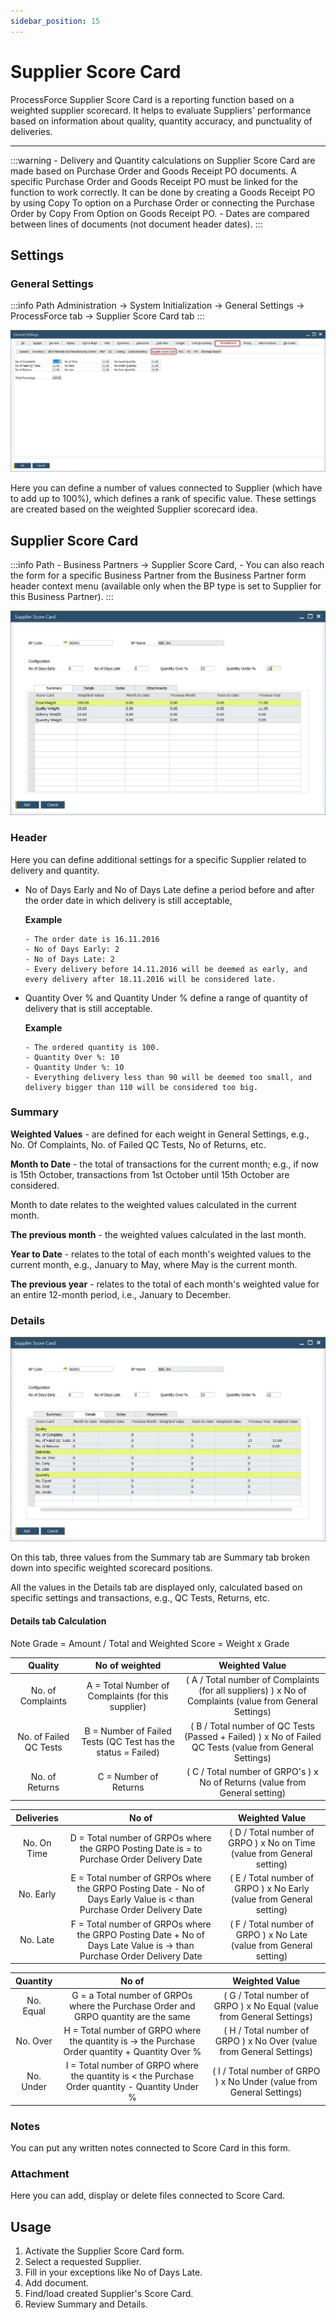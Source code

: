 ```yaml
---
sidebar_position: 15
---
```


# Supplier Score Card

ProcessForce Supplier Score Card is a reporting function based on a weighted supplier scorecard. It helps to evaluate Suppliers' performance based on information about quality, quantity accuracy, and punctuality of deliveries.

---

:::warning
    - Delivery and Quantity calculations on Supplier Score Card are made based on Purchase Order and Goods Receipt PO documents. A specific Purchase Order and Goods Receipt PO must be linked for the function to work correctly. It can be done by creating a Goods Receipt PO by using Copy To option on a Purchase Order or connecting the Purchase Order by Copy From Option on Goods Receipt PO.
    - Dates are compared between lines of documents (not document header dates).
:::

## Settings

### General Settings

:::info Path
    Administration → System Initialization → General Settings → ProcessForce tab → Supplier Score Card tab
:::

![Supplier Score Card](./media/supplier-score-card/supplier-score-card.webp)

Here you can define a number of values connected to Supplier (which have to add up to 100%), which defines a rank of specific value. These settings are created based on the weighted Supplier scorecard idea.

## Supplier Score Card

:::info Path
    - Business Partners → Supplier Score Card,
    - You can also reach the form for a specific Business Partner from the Business Partner form header context menu (available only when the BP type is set to Supplier for this Business Partner).
:::

![Supplier Score Card](./media/supplier-score-card/supplier-score-card-card.webp)

### Header

Here you can define additional settings for a specific Supplier related to delivery and quantity.

- No of Days Early and No of Days Late define a period before and after the order date in which delivery is still acceptable,

    **Example**

      - The order date is 16.11.2016
      - No of Days Early: 2
      - No of Days Late: 2
      - Every delivery before 14.11.2016 will be deemed as early, and every delivery after 18.11.2016 will be considered late.
- Quantity Over % and Quantity Under % define a range of quantity of delivery that is still acceptable.

    **Example**

      - The ordered quantity is 100.
      - Quantity Over %: 10
      - Quantity Under %: 10
      - Everything delivery less than 90 will be deemed too small, and delivery bigger than 110 will be considered too big.

### Summary

**Weighted Values** - are defined for each weight in General Settings, e.g., No. Of Complaints, No. of Failed QC Tests, No of Returns, etc.

**Month to Date** - the total of transactions for the current month; e.g., if now is 15th October, transactions from 1st October until 15th October are considered.

Month to date relates to the weighted values calculated in the current month.

**The previous month** - the weighted values calculated in the last month.

**Year to Date** - relates to the total of each month's weighted values to the current month, e.g., January to May, where May is the current month.

**The previous year** - relates to the total of each month's weighted value for an entire 12-month period, i.e., January to December.

### Details

![Supplier Score Card Details](./media/supplier-score-card/supplier-score-card-details.webp)

On this tab, three values from the Summary tab are Summary tab broken down into specific weighted scorecard positions.

All the values in the Details tab are displayed only, calculated based on specific settings and transactions, e.g., QC Tests, Returns, etc.

#### Details tab Calculation

Note Grade = Amount / Total and Weighted Score = Weight x Grade

|        Quality         |                        No of weighted                        |                                              Weighted Value                                              |
| :--------------------: | :----------------------------------------------------------: | :------------------------------------------------------------------------------------------------------: |
|   No. of Complaints    |      A = Total Number of Complaints (for this supplier)      | ( A / Total number of Complaints (for all suppliers) ) x No of Complaints (value from General Settings)  |
| No. of Failed QC Tests | B = Number of Failed Tests (QC Test has the status = Failed) | ( B / Total number of QC Tests (Passed + Failed) ) x No of Failed QC Tests (value from General Settings) |
|     No. of Returns     |                    C = Number of Returns                     |               ( C / Total number of GRPO's ) x No of Returns (value from General setting)                |

| Deliveries  |                                                         No of                                                         |                             Weighted Value                             |
| :---------: | :-------------------------------------------------------------------------------------------------------------------: | :--------------------------------------------------------------------: |
| No. On Time |              D = Total number of GRPOs where the GRPO Posting Date is = to Purchase Order Delivery Date               | ( D / Total number of GRPO ) x No on Time (value from General setting) |
|  No. Early  | E = Total number of GRPOs where the GRPO Posting Date - No of Days Early Value is < than Purchase Order Delivery Date |  ( E / Total number of GRPO ) x No Early (value from General setting)  |
|  No. Late   | F = Total number of GRPOs where the GRPO Posting Date + No of Days Late Value is → than Purchase Order Delivery Date  |  ( F / Total number of GRPO ) x No Late (value from General setting)   |

| Quantity  |                                              No of                                              |                            Weighted Value                             |
| :-------: | :---------------------------------------------------------------------------------------------: | :-------------------------------------------------------------------: |
| No. Equal |       G = a Total number of GRPOs where the Purchase Order and GRPO quantity are the same       | ( G / Total number of GRPO ) x No Equal (value from General Settings) |
| No. Over  | H = Total number of GRPO where the quantity is → the Purchase Order quantity + Quantity Over %  | ( H / Total number of GRPO ) x No Over (value from General Settings)  |
| No. Under | I = Total number of GRPO where the quantity is < the Purchase Order quantity - Quantity Under % | ( I / Total number of GRPO ) x No Under (value from General Settings) |

### Notes

You can put any written notes connected to Score Card in this form.

### Attachment

Here you can add, display or delete files connected to Score Card.

## Usage

1. Activate the Supplier Score Card form.
2. Select a requested Supplier.
3. Fill in your exceptions like No of Days Late.
4. Add document.
5. Find/load created Supplier's Score Card.
6. Review Summary and Details.
